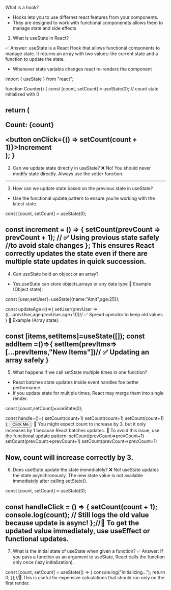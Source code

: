 What is a hook?
- Hooks lets you to use differnet react features from your components.
- They are designed to work with functional componenets allows them to manage state and side effects


1. What is useState in React?

✅ Answer:
useState is a React Hook that allows functional components to manage state. It returns an array with two values:
 the current state and a function to update the state.
- Whenever state variable changes react re-renders the component

import { useState } from "react";

function Counter() {
  const [count, setCount] = useState(0); // count state initialized with 0

  return (
    <div>
      <p>Count: {count}</p>
      <button onClick={() => setCount(count + 1)}>Increment</button>
    </div>
  );
}
--------------------------------------------------------------------------------------
2. Can we update state directly in useState?
❌ No! You should never modify state directly. Always use the setter function.
------------------------------------------------------------------------------------------
3. How can we update state based on the previous state in useState?

- Use the functional update pattern to ensure you’re working with the latest state.

const [count, setCount] = useState(0);

const increment = () => {
  setCount(prevCount => prevCount + 1); // ✅ Using previous state safely //to avoid stale changes
};
This ensures React correctly updates the state even if there are multiple state updates in quick succession.
------------------------------------------------------------------------------------------------------------------------
4. Can useState hold an object or an array?
- Yes,useState can store objects,arrays or any data type
📌 Example (Object state):

const [user,setUser]=useState({name:"Amit",age:25});

const updateAge=()=>{
    setUser(prevUser =>((...prevUser,age:prevUser.age+1)))// ✅ Spread operator to keep old values
}
📌 Example (Array state):

const [items,setItems]=useState([]);
const addItem =()=>{
    setItem(prevItms=>[...prevItems,"New Items"])// ✅ Updating an array safely
}
-----------------------------------------------------------------------------------------------------
5. What happens if we call setState multiple times in one function?
- React batches state updates inside event handles foe better performance.
- if you update state for multiple times, React may merge them into single render.

const [count,setCount]=useState(0);

const handle=()={
    setCount(count+1)
    setCount(count+1)
    setCount(count+1)
};
<button onClick={handleClick}>Click Me</button>;
🔹 You might expect count to increase by 3, but it only increases by 1 because React batches updates.
🔹 To avoid this issue, use the functional update pattern:
setCount(prevCount=>prevCount+1)
setCount(prevCount=>prevCount+1)
setCount(prevCount=>prevCount+1)

Now, count will increase correctly by 3.
---------------------------------------------------------------------------------------------------
6. Does useState update the state immediately?
❌ No! useState updates the state asynchronously. The new state value is not available immediately after calling setState().

const [count, setCount] = useState(0);

const handleClick = () => {
  setCount(count + 1);
  console.log(count); // Still logs the old value because update is async!
};//🔹 To get the updated value immediately, use useEffect or functional updates.
--------------------------------------------------------------------------------------------------
7. What is the initial state of useState when given a function?
✅ Answer:
If you pass a function as an argument to useState, React calls the function only once (lazy initialization).

const [count, setCount] = useState(() => {
  console.log("Initializing...");
  return 0;
});//🔹 This is useful for expensive calculations that should run only on the first render.



<!-- import { useState } from "react";

const App=()=>{
  const [count,setCount]=useState(0)
  const min=0;
  const max=10;

  const handleIncrement=()=>{
    setCount((prevCount)=>prevCount < max ? prevCount+1 : prevCount )
  }
  const handleDecrement=()=>{
    setCount((prevCount)=>prevCount >min ? prevCount-1 : prevCount)
  }
  const handlereset=()=>{
    setCount(min)
  }

  return(
    <div>
      <h1>Count:{count}</h1>
      <button onClick={handleIncrement} disabled={count===max}>Increment</button>
      <button onClick={handleDecrement} disabled={count===min}>Increment</button>
      <button onClick={handlereset}>Reset</button>
      {count===max && <p style={{color:"green"}}>You have reached Maximum Number</p>}
      {count===min && <p style={{color:"red"}}>You have reached minimum Number</p>}

    </div>
  )
}
export default App; -->